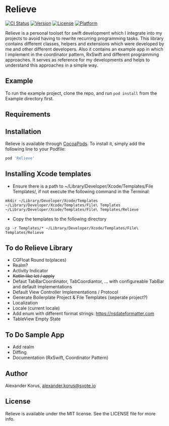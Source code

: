 # Relieve

[![CI Status](https://img.shields.io/travis/alexanderkorus/Relieve.svg?style=flat)](https://travis-ci.org/alexanderkorus/Relieve)
[![Version](https://img.shields.io/cocoapods/v/Relieve.svg?style=flat)](https://cocoapods.org/pods/Relieve)
[![License](https://img.shields.io/cocoapods/l/Relieve.svg?style=flat)](https://cocoapods.org/pods/Relieve)
[![Platform](https://img.shields.io/cocoapods/p/Relieve.svg?style=flat)](https://cocoapods.org/pods/Relieve)

Relieve is a personal toolset for swift development which I integrate into my projects to avoid having to rewrite recurring programming tasks.
This library contains different classes, helpers and extensions which were developed by me and other different developers. 
Also it contains an example app in which I implement in the coordinator pattern, RxSwift and different programming approaches. It serves as reference for my developments and helps to understand this approaches in a simple way.

## Example

To run the example project, clone the repo, and run `pod install` from the Example directory first.

## Requirements

## Installation

Relieve is available through [CocoaPods](https://cocoapods.org). To install
it, simply add the following line to your Podfile:

```ruby
pod 'Relieve'
```

## Installing Xcode templates

* Ensure there is a path to ~/Library/Developer/Xcode/Templates/File Templates/, if not execute the following command in the Terminal:
```
mkdir ~/Library/Developer/Xcode/Templates ~/Library/Developer/Xcode/Templates/File\ Templates ~/Library/Developer/Xcode/Templates/File\ Templates/Relieve
```

* Copy the templates to the following directory
```
cp -r Templates/* ~/Library/Developer/Xcode/Templates/File\ Templates/Relieve
```

## To do Relieve Library
- CGFloat Round to(places)
- Realm?
- Activity Indicator 
- ~~Kotlin like let / apply~~
- Defaut TabBarCoordinator, TabCoordiantor, ... with configureable TabBar and default implementations
- Default View Controller Implementations / Protocol 
- Generate Boilerplate Project & File Templates (seperate project?)
- Localization
- Locale (current locale)
- Add enum with different format strings: https://nsdateformatter.com
- TableView Empty State 

## To Do Sample App
- Add realm 
- Diffing
- Documentation (RxSwift, Coordinator Pattern)

## Author

Alexander Korus, alexander.korus@svote.io

## License

Relieve is available under the MIT license. See the LICENSE file for more info.
